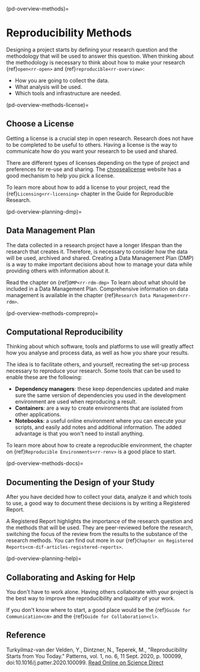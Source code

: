 (pd-overview-methods)=
# Reproducibility Methods

Designing a project starts by defining your research question and the methodology that will be used to answer this question.
When thinking about the methodology is necessary to think about how to make your research {ref}`open<rr-open>` and {ref}`reproducible<rr-overview>`:
- How you are going to collect the data.
- What analysis will be used.
- Which tools and infrastructure are needed.

(pd-overview-methods-license)=
## Choose a License

Getting a license is a crucial step in open research.
Research does not have to be completed to be useful to others.
Having a license is the way to communicate how do you want your research to be used and shared.

There are different types of licenses depending on the type of project and preferences for re-use and sharing.
The [choosealicense](https://choosealicense.com/) website has a good mechanism to help you pick a license.

To learn more about how to add a license to your project, read the {ref}`Licensing<rr-licensing>` chapter in the Guide for Reproducible Research.

(pd-overview-planning-dmp)=
## Data Management Plan

The data collected in a research project have a longer lifespan than the research that creates it.
Therefore, is necessary to consider how the data will be used, archived and shared.
Creating a Data Management Plan (DMP) is a way to make important decisions about how to manage your data while providing others with information about it.

Read the chapter on {ref}`DMP<rr-rdm-dmp>` To learn about what should be included in a Data Management Plan.
Comprehensive information on data management is available in the chapter {ref}`Research Data Management<rr-rdm>`.

(pd-overview-methods-comprepro)=
## Computational Reproducibility

Thinking about which software, tools and platforms to use will greatly affect how you analyse and process data, as well as how you share your results.

The idea is to facilitate others, and yourself, recreating the set-up process necessary to reproduce your research.
Some tools that can be used to enable these are the following:
- **Dependency managers**: these keep dependencies updated and make sure the same version of dependencies you used in the development environment are used when reproducing a result.
- **Containers**: are a way to create environments that are isolated from other applications.
- **Notebooks**: a useful online environment where you can execute your scripts, and easily add notes and additional information.
The added advantage is that you won't need to install anything.

To learn more about how to create a reproducible environment, the chapter on {ref}`Reproducible Environments<rr-renv>` is a good place to start.

(pd-overview-methods-docs)=
## Documenting the Design of your Study

After you have decided how to collect your data, analyze it and which tools to use, a good way to document these decisions is by writing a Registered Report.

A Registered Report highlights the importance of the research question and the methods that will be used. They are peer-reviewed before the research, switching the focus of the review from the results to the substance of the research methods. You can find out more in our {ref}`Chapter on Registered Reports<cm-dif-articles-registered-reports>`.

(pd-overview-planning-help)=
## Collaborating and Asking for Help

You don't have to work alone. Having others collaborate with your project is the best way to improve the reproducibility and quality of your work.

If you don't know where to start, a good place would be the {ref}`Guide for Communication<cm>` and the {ref}`Guide for Collaboration<cl>`.

## Reference

Turkyilmaz-van der Velden, Y., Dintzner, N., Teperek, M., "Reproducibility Starts from You Today." Patterns, vol. 1, no. 6, 11 Sept. 2020, p. 100099, doi:10.1016/j.patter.2020.100099. [Read Online on Science Direct](https://www.sciencedirect.com/science/article/pii/S2666389920301331)
